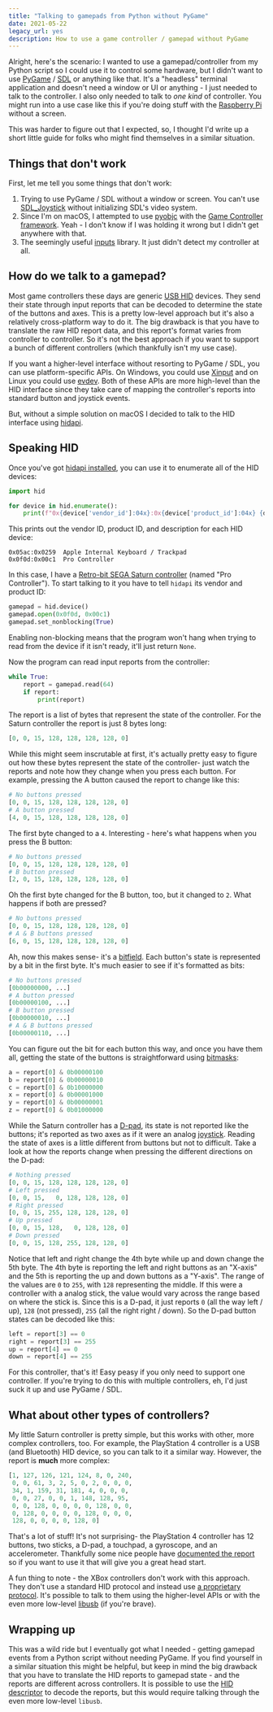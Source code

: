 ```yaml
---
title: "Talking to gamepads from Python without PyGame"
date: 2021-05-22
legacy_url: yes
description: How to use a game controller / gamepad without PyGame
---
```


Alright, here's the scenario: I wanted to use a gamepad/controller from my Python script so I could use it to control some hardware, but I didn't want to use [PyGame](https://www.pygame.org/) / [SDL](https://www.libsdl.org/) or anything like that. It's a "headless" terminal application and doesn't need a window or UI or anything - I just needed to talk to the controller. I also only needed to talk to *one kind* of controller. You might run into a use case like this if you're doing stuff with the [Raspberry Pi](https://www.raspberrypi.org/) without a screen.

This was harder to figure out that I expected, so, I thought I'd write up a short little guide for folks who might find themselves in a similar situation.

## Things that don't work

First, let me tell you some things that don't work:

1. Trying to use PyGame / SDL without a window or screen. You can't use [SDL_Joystick](https://wiki.libsdl.org/CategoryJoystick) without initializing SDL's video system.
2. Since I'm on macOS, I attempted to use [pyobjc](https://pyobjc.readthedocs.io/en/latest/) with the [Game Controller framework](https://developer.apple.com/documentation/gamecontroller). Yeah - I don't know if I was holding it wrong but I didn't get anywhere with that.
3. The seemingly useful [inputs](https://pypi.org/project/inputs/) library. It just didn't detect my controller at all.

## How do we talk to a gamepad?

Most game controllers these days are generic [USB HID](https://en.wikipedia.org/wiki/USB_human_interface_device_class) devices. They send their state through input reports that can be decoded to determine the state of the buttons and axes. This is a pretty low-level approach but it's also a relatively cross-platform way to do it. The big drawback is that you have to translate the raw HID report data, and this report's format varies from controller to controller. So it's not the best approach if you want to support a bunch of different controllers (which thankfully isn't my use case).

If you want a higher-level interface without resorting to PyGame / SDL, you can use platform-specific APIs. On Windows, you could use [Xinput](https://pypi.org/project/XInput-Python/#description) and on Linux you could use [evdev](https://python-evdev.readthedocs.io/en/latest/). Both of these APIs are more high-level than the HID interface since they take care of mapping the controller's reports into standard button and joystick events.

But, without a simple solution on macOS I decided to talk to the HID interface using [hidapi](https://github.com/trezor/cython-hidapi).

## Speaking HID

Once you've got [hidapi installed](https://github.com/trezor/cython-hidapi#install), you can use it to enumerate all of the HID devices:

```python
import hid

for device in hid.enumerate():
    print(f"0x{device['vendor_id']:04x}:0x{device['product_id']:04x} {device['product_string']}")
```

This prints out the vendor ID, product ID, and description for each HID device:

```
0x05ac:0x0259  Apple Internal Keyboard / Trackpad
0x0f0d:0x00c1  Pro Controller
```

In this case, I have a [Retro-bit SEGA Saturn controller](https://retro-bit.com/sega-saturn-control-pad-with-usb-black.html) (named "Pro Controller"). To start talking to it you have to tell `hidapi` its vendor and product ID:

```python
gamepad = hid.device()
gamepad.open(0x0f0d, 0x00c1)
gamepad.set_nonblocking(True)
```

Enabling non-blocking means that the program won't hang when trying to read from the device if it isn't ready, it'll just return `None`.

Now the program can read input reports from the controller:

```python
while True:
    report = gamepad.read(64)
    if report:
        print(report)
```

The report is a list of bytes that represent the state of the controller. For the Saturn controller the report is just 8 bytes long:

```python
[0, 0, 15, 128, 128, 128, 128, 0]
```

While this might seem inscrutable at first, it's actually pretty easy to figure out how these bytes represent the state of the controller- just watch the reports and note how they change when you press each button. For example, pressing the A button caused the report to change like this:

```python
# No buttons pressed
[0, 0, 15, 128, 128, 128, 128, 0]
# A button pressed
[4, 0, 15, 128, 128, 128, 128, 0]
```

The first byte changed to a `4`. Interesting - here's what happens when you press the B button:

```python
# No buttons pressed
[0, 0, 15, 128, 128, 128, 128, 0]
# B button pressed
[2, 0, 15, 128, 128, 128, 128, 0]
```

Oh the first byte changed for the B button, too, but it changed to `2`. What happens if both are pressed?

```python
# No buttons pressed
[0, 0, 15, 128, 128, 128, 128, 0]
# A & B buttons pressed
[6, 0, 15, 128, 128, 128, 128, 0]
```

Ah, now this makes sense- it's a [bitfield](https://en.wikipedia.org/wiki/Bit_field). Each button's state is represented by a bit in the first byte. It's much easier to see if it's formatted as bits:

```python
# No buttons pressed
[0b00000000, ...]
# A button pressed
[0b00000100, ...]
# B button pressed
[0b00000010, ...]
# A & B buttons pressed
[0b00000110, ...]
```

You can figure out the bit for each button this way, and once you have them all, getting the state of the buttons is straightforward using [bitmasks](https://en.wikipedia.org/wiki/Mask_(computing)):

```python
a = report[0] & 0b00000100
b = report[0] & 0b00000010
c = report[0] & 0b10000000
x = report[0] & 0b00001000
y = report[0] & 0b00000001
z = report[0] & 0b01000000
```

While the Saturn controller has a [D-pad](https://en.wikipedia.org/wiki/D-pad), its state is not reported like the buttons; it's reported as two axes as if it were an analog [joystick](https://en.wikipedia.org/wiki/Joystick). Reading the state of axes is a little different from buttons but not to difficult. Take a look at how the reports change when pressing the different directions on the D-pad:

```python
# Nothing pressed
[0, 0, 15, 128, 128, 128, 128, 0]
# Left pressed
[0, 0, 15,   0, 128, 128, 128, 0]
# Right pressed
[0, 0, 15, 255, 128, 128, 128, 0]
# Up pressed
[0, 0, 15, 128,   0, 128, 128, 0]
# Down pressed
[0, 0, 15, 128, 255, 128, 128, 0]
```

Notice that left and right change the 4th byte while up and down change the 5th byte. The 4th byte is reporting the left and right buttons as an "X-axis" and the 5th is reporting the up and down buttons as a "Y-axis". The range of the values are `0` to `255`, with `128` representing the middle. If this were a controller with a analog stick, the value would vary across the range based on where the stick is. Since this is a D-pad, it just reports `0` (all the way left / up), `128` (not pressed), `255` (all the right right / down). So the D-pad button states can be decoded like this:

```python
left = report[3] == 0
right = report[3] == 255
up = report[4] == 0
down = report[4] == 255
```

For this controller, that's it! Easy peasy if you only need to support one controller. If you're trying to do this with multiple controllers, eh, I'd just suck it up and use PyGame / SDL.

## What about other types of controllers?

My little Saturn controller is pretty simple, but this works with other, more complex controllers, too. For example, the PlayStation 4 controller is a USB (and Bluetooth) HID device, so you can talk to it a similar way. However, the report is **much** more complex:

```python
[1, 127, 126, 121, 124, 8, 0, 240,
 0, 0, 61, 3, 2, 5, 0, 2, 0, 0, 0,
 34, 1, 159, 31, 181, 4, 0, 0, 0,
 0, 0, 27, 0, 0, 1, 148, 128, 95,
 0, 0, 128, 0, 0, 0, 0, 128, 0, 0,
 0, 128, 0, 0, 0, 0, 128, 0, 0, 0,
 128, 0, 0, 0, 0, 128, 0]
```

That's a lot of stuff! It's not surprising- the PlayStation 4 controller has 12 buttons, two sticks, a D-pad, a touchpad, a gyroscope, and an accelerometer. Thankfully some nice people have [documented the report](https://web.archive.org/web/20210301230721/https://www.psdevwiki.com/ps4/DS4-USB) so if you want to use it that will give you a great head start.

A fun thing to note - the XBox controllers don't work with this approach. They don't use a standard HID protocol and instead use [a proprietary protocol](https://gist.github.com/devkid/4b3bd50760504d1b93ea684cfd3ed895). It's possible to talk to them using the higher-level APIs or with the even more low-level [libusb](https://libusb.info/) (if you're brave).

## Wrapping up

This was a wild ride but I eventually got what I needed - getting gamepad events from a Python script without needing PyGame. If you find yourself in a similar situation this might be helpful, but keep in mind the big drawback that you have to translate the HID reports to gamepad state - and the reports are different across controllers. It is possible to use the [HID descriptor](https://eleccelerator.com/tutorial-about-usb-hid-report-descriptors/) to decode the reports, but this would require talking through the even more low-level `libusb`.
